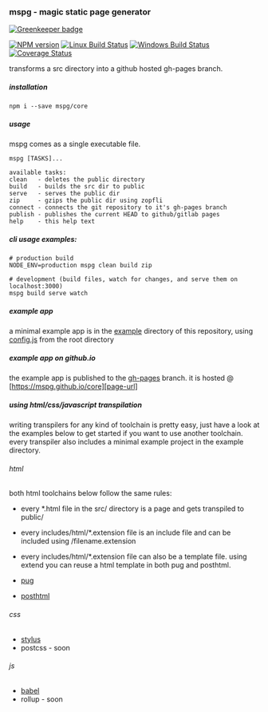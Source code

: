 ### mspg - magic static page generator

[![Greenkeeper badge](https://badges.greenkeeper.io/mspg/core.svg)](https://greenkeeper.io/)

[![NPM version][npm-image]][npm-url]
[![Linux Build Status][travis-image]][travis-url]
[![Windows Build Status][appveyor-image]][appveyor-url]
[![Coverage Status][coveralls-image]][coveralls-url]

transforms a src directory into a github hosted gh-pages branch.

##### installation
```
npm i --save mspg/core
```

##### usage
mspg comes as a single executable file.
```
mspg [TASKS]...

available tasks:
clean   - deletes the public directory
build   - builds the src dir to public
serve   - serves the public dir
zip     - gzips the public dir using zopfli
connect - connects the git repository to it's gh-pages branch
publish - publishes the current HEAD to github/gitlab pages
help    - this help text
```

##### cli usage examples:
```
# production build
NODE_ENV=production mspg clean build zip 
  
# development (build files, watch for changes, and serve them on localhost:3000)
mspg build serve watch
```

##### example app
a minimal example app is in the [example][example-url] directory of this repository,
using [config.js][config-url] from the root directory

##### example app on github.io
the example app is published to the [gh-pages][gh-pages] branch.
it is hosted @ [https://mspg.github.io/core][page-url]

##### using html/css/javascript transpilation
writing transpilers for any kind of toolchain is pretty easy,
just have a look at the examples below to get started if you want to use another toolchain.
every transpiler also includes a minimal example project in the example directory.

###### html
both html toolchains below follow the same rules:
* every *.html file in the src/ directory is a page and gets transpiled to public/
* every includes/html/*.extension file is an include file and can be included using /filename.extension
* every includes/html/*.extension file can also be a template file. using extend you can reuse a html template in both pug and posthtml. 

* [pug](https://github.com/mspg/transpile-pug)
* [posthtml](https://github.com/mspg/transpile-posthtml)

###### css
* [stylus](https://github.com/mspg/transpile-stylus)
* postcss - soon

###### js
* [babel](https://github.com/mspg/transpile-babel)
* rollup - soon

[npm-image]: https://img.shields.io/npm/v/@mspg/core.svg
[npm-url]: https://www.npmjs.com/package/@mspg/core
[travis-image]: https://travis-ci.com/mspg/core.svg?branch=master
[travis-url]: https://travis-ci.org/mspg/core
[appveyor-image]: https://ci.appveyor.com/api/projects/status/ksffectdrx0ekfb8?svg=true
[appveyor-url]: https://ci.appveyor.com/project/jaeh/core/branch/master
[coveralls-image]: https://coveralls.io/repos/github/mspg/core/badge.svg
[coveralls-url]: https://coveralls.io/github/mspg/core
[example-url]: https://github.com/mspg/core/tree/master/example
[config-url]: https://github.com/mspg/core/blob/master/config.js
[gh-pages]: https://github.com/mspg/core/tree/gh-pages
[page-url]: https://mspg.github.io/core
